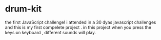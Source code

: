 # drum-kit
the first JavaScript challenge!
i attended in a 30 dyas javascript challenges and this is my first compelete project .
in this project when you press the keys on keyboard , different sounds will play.
